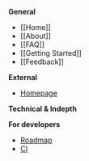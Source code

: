 **General**

* [[Home]]
* [[About]]
* [[FAQ]]
* [[Getting Started]]
* [[Feedback]]

**External**

* [Homepage](http://multimc.org)

**Technical & Indepth**



**For developers**

* [Roadmap](https://www.pivotaltracker.com/s/projects/869353)
* [CI](http://ci.multimc.org/)
